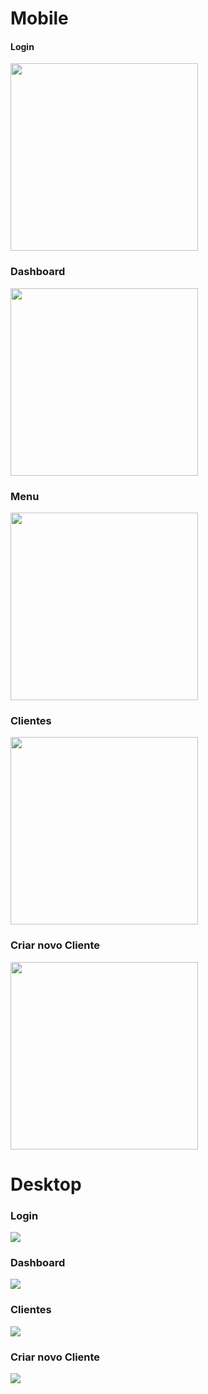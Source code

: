 # Mobile


#### Login 
<img src="https://github.com/leowevertonsantos/ignite-chakra.ui/blob/main/public/img/prints/SignIn-mobile.jpeg" width="300">

### Dashboard
<img src="https://github.com/leowevertonsantos/ignite-chakra.ui/blob/main/public/img/prints/Dashboard-mobile.jpeg?raw=true" width="300">

### Menu
<img src="https://github.com/leowevertonsantos/ignite-chakra.ui/blob/main/public/img/prints/Menu-mobile.jpeg?raw=true" width="300">


### Clientes
<img src="https://github.com/leowevertonsantos/ignite-chakra.ui/blob/main/public/img/prints/Clients-mobile.jpeg?raw=true" width="300">

### Criar novo Cliente
<img src="https://github.com/leowevertonsantos/ignite-chakra.ui/blob/main/public/img/prints/CreateClient-mobile.jpeg?raw=true" width="300">





# Desktop


### Login
<img src="https://github.com/leowevertonsantos/ignite-chakra.ui/blob/main/public/img/prints/SignIn.png?raw=true"  minWidth="340">

### Dashboard
<img src="https://github.com/leowevertonsantos/ignite-chakra.ui/blob/main/public/img/prints/Dashboard.png?raw=true" minWidth="340">

### Clientes
<img src="https://github.com/leowevertonsantos/ignite-chakra.ui/blob/main/public/img/prints/Clients.png?raw=true" minWidth="340">

### Criar novo Cliente
<img src="https://github.com/leowevertonsantos/ignite-chakra.ui/blob/main/public/img/prints/CreatClient.png?raw=true" minWidth="340">

